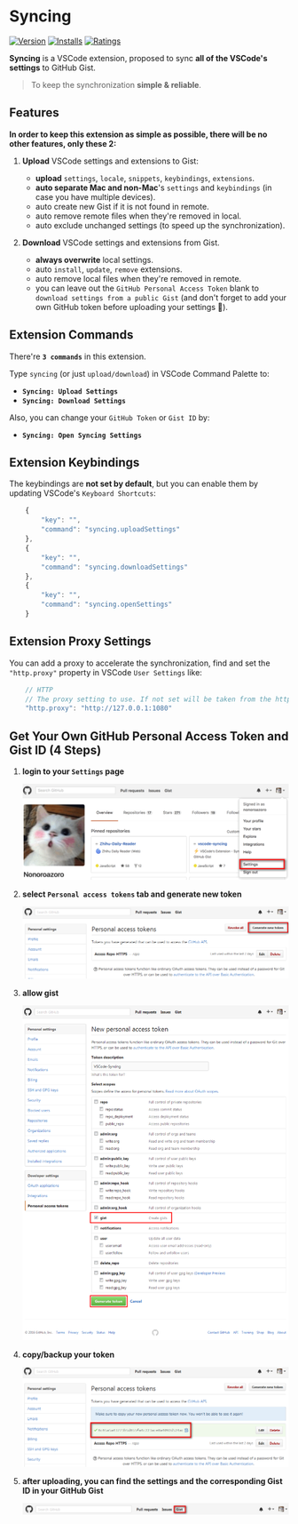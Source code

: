 # Syncing

[![Version](http://vsmarketplacebadge.apphb.com/version/nonoroazoro.syncing.svg)](https://marketplace.visualstudio.com/items?itemName=nonoroazoro.syncing)
[![Installs](http://vsmarketplacebadge.apphb.com/installs/nonoroazoro.syncing.svg)](https://marketplace.visualstudio.com/items?itemName=nonoroazoro.syncing)
[![Ratings](https://vsmarketplacebadge.apphb.com/rating/nonoroazoro.syncing.svg)](https://vsmarketplacebadge.apphb.com/rating/nonoroazoro.syncing.svg)

**Syncing** is a VSCode extension, proposed to sync **all of the VSCode's settings** to GitHub Gist.

> To keep the synchronization **simple & reliable**.


## Features

**In order to keep this extension as simple as possible, there will be no other features, only these 2:**

1. **Upload** VSCode settings and extensions to Gist:

    * **upload** `settings`, `locale`, `snippets`, `keybindings`, `extensions`.
    * **auto separate Mac and non-Mac**'s `settings` and `keybindings` (in case you have multiple devices).
    * auto create new Gist if it is not found in remote.
    * auto remove remote files when they're removed in local.
    * auto exclude unchanged settings (to speed up the synchronization).

1. **Download** VSCode settings and extensions from Gist.

    * **always overwrite** local settings.
    * auto `install`, `update`, `remove` extensions.
    * auto remove local files when they're removed in remote.
    * you can leave out the `GitHub Personal Access Token` blank to `download settings from a public Gist` (and don't forget to add your own GitHub token before uploading your settings :grimacing:).


## Extension Commands

There're **`3 commands`** in this extension.

Type `syncing` (or just `upload/download`) in VSCode Command Palette to:

* **`Syncing: Upload Settings`**
* **`Syncing: Download Settings`**

Also, you can change your `GitHub Token` or `Gist ID` by:

* **`Syncing: Open Syncing Settings`**


## Extension Keybindings

The keybindings are **not set by default**, but you can enable them by updating VSCode's `Keyboard Shortcuts`:

```javascript
    {
        "key": "",
        "command": "syncing.uploadSettings"
    },
    {
        "key": "",
        "command": "syncing.downloadSettings"
    },
    {
        "key": "",
        "command": "syncing.openSettings"
    }
```


## Extension Proxy Settings

You can add a proxy to accelerate the synchronization, find and set the `"http.proxy"` property in VSCode `User Settings` like:

```javascript
    // HTTP
    // The proxy setting to use. If not set will be taken from the http_proxy and https_proxy environment variables
    "http.proxy": "http://127.0.0.1:1080"
```


## Get Your Own GitHub Personal Access Token and Gist ID (4 Steps)

1. **login to your `Settings` page**

    ![generate new token](./docs/0.png?raw=true "settings page")

1. **select `Personal access tokens` tab and generate new token**

    ![generate new token](./docs/1.png?raw=true "generate new token")

1. **allow gist**

    ![allow gist](./docs/2.png?raw=true "allow gist")

1. **copy/backup your token**

    ![copy/backup token](./docs/3.png?raw=true "copy/backup your token")

1. **after uploading, you can find the settings and the corresponding Gist ID in your GitHub Gist**

    ![gist](./docs/4.png?raw=true "gist")
